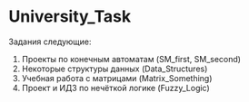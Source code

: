 # University_Task
Задания следующие:

1) Проекты по конечным автоматам (SM_first, SM_second)
2) Некоторые структуры данных (Data_Structures)
3) Учебная работа с матрицами (Matrix_Something)
4) Проект и ИДЗ по нечёткой логике (Fuzzy_Logic)
